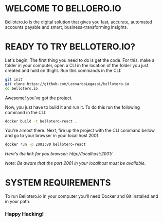 # WELCOME TO BELLOERO.IO

Bellotero.io is the digital solution that gives you fast, accurate, automated accounts
payable and smart, business-transforming insights.

# READY TO TRY BELLOTERO.IO?

Let's begin.
The first thing you need to do is get the code. For this, make a folder in your computer, open a CLI in the location of the folder you just created and hold on thight. Run this commands in the CLI:

```bash
git init
git clone https://github.com/LeonardoLegaspi/bellotero.io
cd bellotero.io
```

Awesome! you've got the project.

Now, you just have to build it and run it. To do this run the following command in the CLI:

```bash
docker build -t bellotero-react .
```

You're almost there.
Next, fire up the project with the CLI command bellow and go to your browser in your local host 2001:

```bash
docker run -p 2001:80 bellotero-react
```

_Here's the link for you browser: http://localhost:2001/_

_Note: Be aware that the port 2001 in your localhost must be available._

# SYSTEM REQUIREMENTS

To run Bellotero.io in your computer you'll need Docker and Git installed and in your path.

### Happy Hacking!

